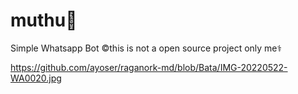 # muthu🥀
Simple Whatsapp Bot
©this is not a open source project
only me⚕️

https://github.com/ayoser/raganork-md/blob/Bata/IMG-20220522-WA0020.jpg


